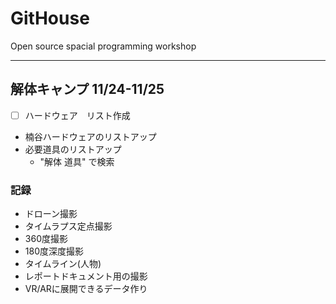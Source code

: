 # GitHouse
Open source spacial programming workshop

---
## 解体キャンプ 11/24-11/25

 - [ ] ハードウェア　リスト作成
  - 楠谷ハードウェアのリストアップ
  - 必要道具のリストアップ
    - "解体 道具" で検索

### 記録
 - ドローン撮影
 - タイムラプス定点撮影
 - 360度撮影
 - 180度深度撮影
 - タイムライン(人物)
 - レポートドキュメント用の撮影
 - VR/ARに展開できるデータ作り
 
